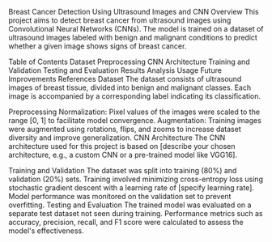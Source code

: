 Breast Cancer Detection Using Ultrasound Images and CNN
Overview
This project aims to detect breast cancer from ultrasound images using Convolutional Neural Networks (CNNs). The model is trained on a dataset of ultrasound images labeled with benign and malignant conditions to predict whether a given image shows signs of breast cancer.

Table of Contents
Dataset
Preprocessing
CNN Architecture
Training and Validation
Testing and Evaluation
Results Analysis
Usage
Future Improvements
References
Dataset
The dataset consists of ultrasound images of breast tissue, divided into benign and malignant classes. Each image is accompanied by a corresponding label indicating its classification.

Preprocessing
Normalization: Pixel values of the images were scaled to the range [0, 1] to facilitate model convergence.
Augmentation: Training images were augmented using rotations, flips, and zooms to increase dataset diversity and improve generalization.
CNN Architecture
The CNN architecture used for this project is based on [describe your chosen architecture, e.g., a custom CNN or a pre-trained model like VGG16].

Training and Validation
The dataset was split into training (80%) and validation (20%) sets.
Training involved minimizing cross-entropy loss using stochastic gradient descent with a learning rate of [specify learning rate].
Model performance was monitored on the validation set to prevent overfitting.
Testing and Evaluation
The trained model was evaluated on a separate test dataset not seen during training.
Performance metrics such as accuracy, precision, recall, and F1 score were calculated to assess the model's effectiveness.
